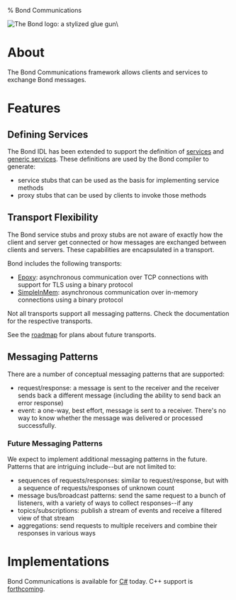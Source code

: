% Bond Communications

![The Bond logo: a stylized glue gun](./src/logos/bond-logo-64x64-white.png)\


# About #

The Bond Communications framework allows clients and services to exchange
Bond messages.

# Features #

## Defining Services ##

The Bond IDL has been extended to support the definition of
[services](compiler.html#service-definition) and
[generic services](compiler.html#generic-service). These definitions are
used by the Bond compiler to generate:

* service stubs that can be used as the basis for implementing service
  methods
* proxy stubs that can be used by clients to invoke those methods

## Transport Flexibility ##

The Bond service stubs and proxy stubs are not aware of exactly how the
client and server get connected or how messages are exchanged between
clients and servers. These capabilities are encapsulated in a transport.

Bond includes the following transports:

* [Epoxy](bond_comm_epoxy.html): asynchronous communication over TCP
  connections with support for TLS using a binary protocol
* [SimpleInMem](bond_comm_simpleinmem.html): asynchronous communication over in-memory
  connections using a binary protocol

Not all transports support all messaging patterns. Check the documentation
for the respective transports.

See the [roadmap](bond_comm_roadmap.html) for plans about future transports.

## Messaging Patterns ##

There are a number of conceptual messaging patterns that are supported:

* request/response: a message is sent to the receiver and the receiver sends
  back a different message (including the ability to send back an error
  response)
* event: a one-way, best effort, message is sent to a receiver. There's no
  way to know whether the message was delivered or processed successfully.

### Future Messaging Patterns ###

We expect to implement additional messaging patterns in the future. Patterns
that are intriguing include--but are not limited to:

* sequences of requests/responses: similar to request/response, but with a
  sequence of requests/responses of unknown count
* message bus/broadcast patterns: send the same request to a bunch of
  listeners, with a variety of ways to collect responses--if any
* topics/subscriptions: publish a stream of events and receive a filtered
  view of that stream
* aggregations: send requests to multiple receivers and combine their
  responses in various ways

# Implementations #

Bond Communications is available for [C#](bond_cs.html#bond-comm) today. C++
support is [forthcoming](bond_comm_roadmap.html).
